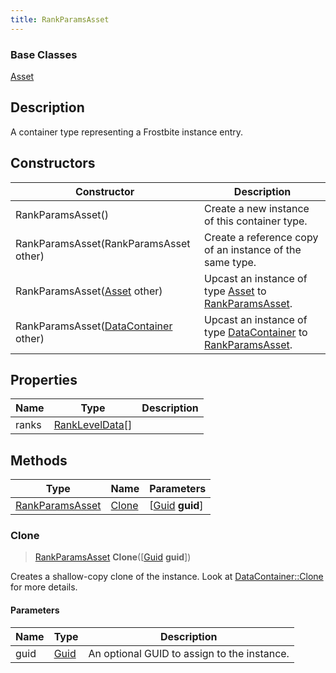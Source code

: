 ```yaml
---
title: RankParamsAsset
---
```

### Base Classes

[Asset](Asset)

## Description

A container type representing a Frostbite instance entry.

## Constructors

| Constructor                                                                | Description                                                                                                           |
| -------------------------------------------------------------------------- | --------------------------------------------------------------------------------------------------------------------- |
| RankParamsAsset()                                                          | Create a new instance of this container type.                                                                         |
| RankParamsAsset(RankParamsAsset other)                                     | Create a reference copy of an instance of the same type.                                                              |
| RankParamsAsset([Asset](Asset) other)                                      | Upcast an instance of type [Asset](Asset) to [RankParamsAsset](RankParamsAsset).                                      |
| RankParamsAsset([DataContainer](/vext/ref/shared/class/datacontainer) other) | Upcast an instance of type [DataContainer](/vext/ref/shared/class/datacontainer) to [RankParamsAsset](RankParamsAsset). |

## Properties

| Name  | Type                               | Description |
| ----- | ---------------------------------- | ----------- |
| ranks | [RankLevelData](RankLevelData)\[\] |             |

## Methods

| Type                               | Name            | Parameters                                     |
| ---------------------------------- | --------------- | ---------------------------------------------- |
| [RankParamsAsset](RankParamsAsset) | [Clone](#clone) | \[[Guid](/vext/ref/shared/class/guid) **guid**\] |

### Clone

> [RankParamsAsset](RankParamsAsset) **Clone**(\[[Guid](/vext/ref/shared/class/guid) **guid**\])

Creates a shallow-copy clone of the instance. Look at [DataContainer::Clone](/vext/ref/shared/class/datacontainer#clone) for more details.

#### Parameters

| Name | Type         | Description                                 |
| ---- | ------------ | ------------------------------------------- |
| guid | [Guid](Guid) | An optional GUID to assign to the instance. |
